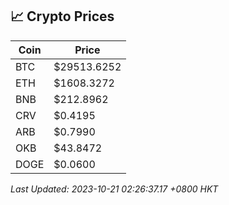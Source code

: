 ## 📈 Crypto Prices

| Coin | Price |
| ---- | ----- |
| BTC | $29513.6252 |
| ETH | $1608.3272 |
| BNB | $212.8962 |
| CRV | $0.4195 |
| ARB | $0.7990 |
| OKB | $43.8472 |
| DOGE | $0.0600 |

_Last Updated: 2023-10-21 02:26:37.17 +0800 HKT_